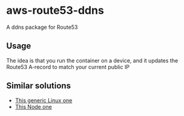 # aws-route53-ddns
A ddns package for Route53

## Usage
The idea is that you run the container on a device, and it updates the Route53 A-record to match your current public IP

## Similar solutions
- [This generic Linux one](https://www.cloudsavvyit.com/3103/how-to-roll-your-own-dynamic-dns-with-aws-route-53/)
- [This Node one](https://hub.docker.com/r/sjmayotte/route53-dynamic-dns/)